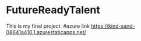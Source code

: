 # FutureReadyTalent
This is my final project.
#azure link https://kind-sand-08641a410.1.azurestaticapps.net/
